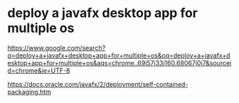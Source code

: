 # deploy a javafx desktop app for multiple os

https://www.google.com/search?q=deploy+a+javafx+desktop+app+for+multiple+os&oq=deploy+a+javafx+desktop+app+for+multiple+os&aqs=chrome..69i57j33i160.68067j0j7&sourceid=chrome&ie=UTF-8

https://docs.oracle.com/javafx/2/deployment/self-contained-packaging.htm
